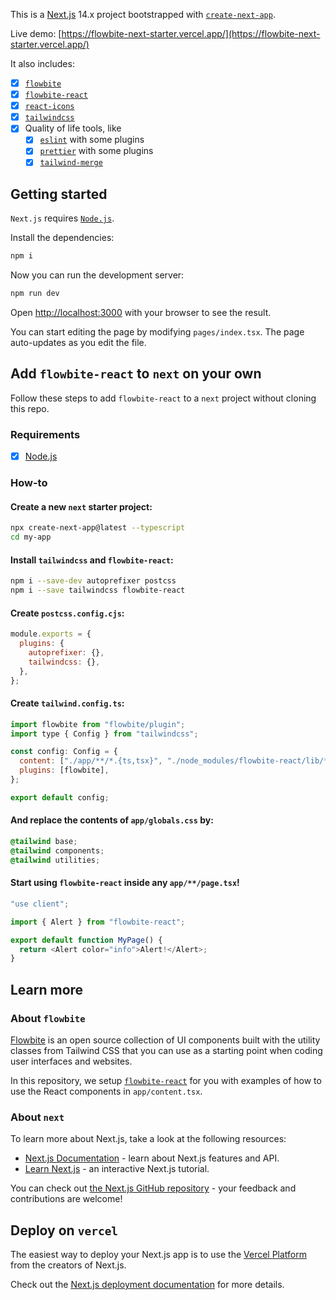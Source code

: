 This is a [Next.js](https://nextjs.org/) 14.x project bootstrapped with [`create-next-app`](https://github.com/vercel/next.js/tree/canary/packages/create-next-app).

Live demo: [https://flowbite-next-starter.vercel.app/](https://flowbite-next-starter.vercel.app/)

It also includes:

- [x] [`flowbite`](https://flowbite.com)
- [x] [`flowbite-react`](https://flowbite-react.com)
- [x] [`react-icons`](https://react-icons.github.io/react-icons)
- [x] [`tailwindcss`](https://tailwindcss.com)
- [x] Quality of life tools, like
  - [x] [`eslint`](https://eslint.org) with some plugins
  - [x] [`prettier`](https://prettier.io) with some plugins
  - [x] [`tailwind-merge`](https://github.com/dcastil/tailwind-merge)

## Getting started

`Next.js` requires [`Node.js`](https://nodejs.org).

Install the dependencies:

```bash
npm i
```

Now you can run the development server:

```bash
npm run dev
```

Open [http://localhost:3000](http://localhost:3000) with your browser to see the result.

You can start editing the page by modifying `pages/index.tsx`. The page auto-updates as you edit the file.

## Add `flowbite-react` to `next` on your own

Follow these steps to add `flowbite-react` to a `next` project without cloning this repo.

### Requirements

- [x] [Node.js](https://nodejs.org/en/)

### How-to

#### Create a new `next` starter project:

```sh
npx create-next-app@latest --typescript
cd my-app
```

#### Install `tailwindcss` and `flowbite-react`:

```sh
npm i --save-dev autoprefixer postcss
npm i --save tailwindcss flowbite-react
```

#### Create `postcss.config.cjs`:

```js
module.exports = {
  plugins: {
    autoprefixer: {},
    tailwindcss: {},
  },
};
```

#### Create `tailwind.config.ts`:

```js
import flowbite from "flowbite/plugin";
import type { Config } from "tailwindcss";

const config: Config = {
  content: ["./app/**/*.{ts,tsx}", "./node_modules/flowbite-react/lib/**/*.js"],
  plugins: [flowbite],
};

export default config;
```

#### And replace the contents of `app/globals.css` by:

```css
@tailwind base;
@tailwind components;
@tailwind utilities;
```

#### Start using `flowbite-react` inside any `app/**/page.tsx`!

```js
"use client";

import { Alert } from "flowbite-react";

export default function MyPage() {
  return <Alert color="info">Alert!</Alert>;
}
```

## Learn more

### About `flowbite`

[Flowbite](https://flowbite.com) is an open source collection of UI components built with the utility classes from Tailwind CSS that you can use as a starting point when coding user interfaces and websites.

In this repository, we setup [`flowbite-react`](https://flowbite-react.com) for you with examples of how to use the React components in `app/content.tsx`.

### About `next`

To learn more about Next.js, take a look at the following resources:

- [Next.js Documentation](https://nextjs.org/docs) - learn about Next.js features and API.
- [Learn Next.js](https://nextjs.org/learn) - an interactive Next.js tutorial.

You can check out [the Next.js GitHub repository](https://github.com/vercel/next.js/) - your feedback and contributions are welcome!

## Deploy on `vercel`

The easiest way to deploy your Next.js app is to use the [Vercel Platform](https://vercel.com/new?utm_medium=default-template&filter=next.js&utm_source=create-next-app&utm_campaign=create-next-app-readme) from the creators of Next.js.

Check out the [Next.js deployment documentation](https://nextjs.org/docs/deployment) for more details.
